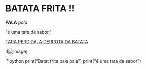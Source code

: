# BATATA FRITA !!
**PALA** *pala*

"é uma tara de sabor."

[TARA PERDIDA, A DERROTA DA BATATA](https://www.bing.com/ck/a?!&&p=3167cb9d6f19c8d8JmltdHM9MTY5ODk2OTYwMCZpZ3VpZD0xMDNjNzgyZC1hZmQ4LTYxODAtMTE5NC02YjkzYWU1ZTYwZGImaW5zaWQ9NTIxMQ&ptn=3&hsh=3&fclid=103c782d-afd8-6180-1194-6b93ae5e60db&psq=VATATA+PALHA&u=a1aHR0cHM6Ly9wdC53aWtpcGVkaWEub3JnL3dpa2kvQmF0YXRhX3BhbGhh&ntb=1)

!(![image](https://github.com/LauraKayamori/aula_03_11/assets/148537115/a53cf320-36b8-4a45-a990-a19ee1951bb7))

'''python
print("Batat frita pala pala")
print("é uma tara de sabor")

